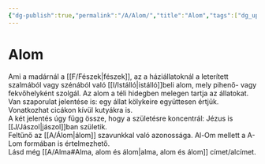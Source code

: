 ```yaml
---
{"dg-publish":true,"permalink":"/A/Alom/","title":"Alom","tags":["dg_uploaded"],"created":"2023-10-26T05:09","updated":"2023-11-08T03:30"}
---
```



# Alom

Ami a madárnál a [[F/Fészek\|fészek]], az a háziállatoknál a leterített szalmából vagy szénából való [[I/Istálló\|istálló]]beli alom, mely pihenő- vagy fekvőhelyként szolgál. Az alom a téli hidegben melegen tartja az állatokat. Van szaporulat jelentése is: egy állat kölykeire együttesen értjük. Vonatkozhat cicákon kívül kutyákra is.  
A két jelentés úgy függ össze, hogy a születésre koncentrál: Jézus is [[J/Jászol\|jászol]]ban születik.  
Feltűnő az [[A/Álom\|álom]] szavunkkal való azonossága. Al-Om mellett a A-Lom formában is értelmezhető.  
Lásd még [[A/Alma#Alma, alom és álom\|alma, alom és álom]] címet/alcímet.  